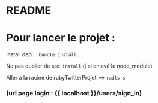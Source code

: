 # README

<h1>Pour lancer le projet :</h1>

install dep : <code> bundle install </code>
<br>

Ne pas oublier de <code>npm install</code> (j'ai enlevé le node_module)

Aller à la racine de rubyTwitterProjet ==>  <code>rails s</code>
<br>

<h3>(url page login : {{ localhost }}/users/sign_in)</h3>
